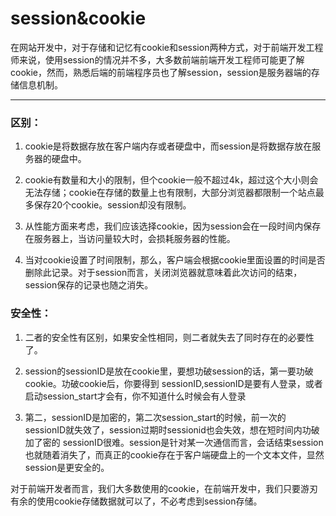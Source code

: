 # session&cookie #
在网站开发中，对于存储和记忆有cookie和session两种方式，对于前端开发工程师来说，使用session的情况并不多，大多数前端前端开发工程师可能更了解cookie，然而，熟悉后端的前端程序员也了解session，session是服务器端的存储信息机制。
___

### 区别： ###

1. cookie是将数据存放在客户端内存或者硬盘中，而session是将数据存放在服务器的硬盘中。

2. cookie有数量和大小的限制，但个cookie一般不超过4k，超过这个大小则会无法存储；cookie在存储的数量上也有限制，大部分浏览器都限制一个站点最多保存20个cookie。session却没有限制。

3. 从性能方面来考虑，我们应该选择cookie，因为session会在一段时间内保存在服务器上，当访问量较大时，会损耗服务器的性能。

4. 当对cookie设置了时间限制，那么，客户端会根据cookie里面设置的时间是否删除此记录。对于session而言，关闭浏览器就意味着此次访问的结束，session保存的记录也随之消失。

### 安全性： ###

1. 二者的安全性有区别，如果安全性相同，则二者就失去了同时存在的必要性了。

2. session的sessionID是放在cookie里，要想功破session的话，第一要功破cookie。功破cookie后，你要得到 sessionID,sessionID是要有人登录，或者启动session_start才会有，你不知道什么时候会有人登录

3. 第二，sessionID是加密的，第二次session_start的时候，前一次的sessionID就失效了，session过期时sessionid也会失效，想在短时间内功破加了密的 sessionID很难。session是针对某一次通信而言，会话结束session也就随着消失了，而真正的cookie存在于客户端硬盘上的一个文本文件，显然session是更安全的。

对于前端开发者而言，我们大多数使用的cookie，在前端开发中，我们只要游刃有余的使用cookie存储数据就可以了，不必考虑到session存储。
